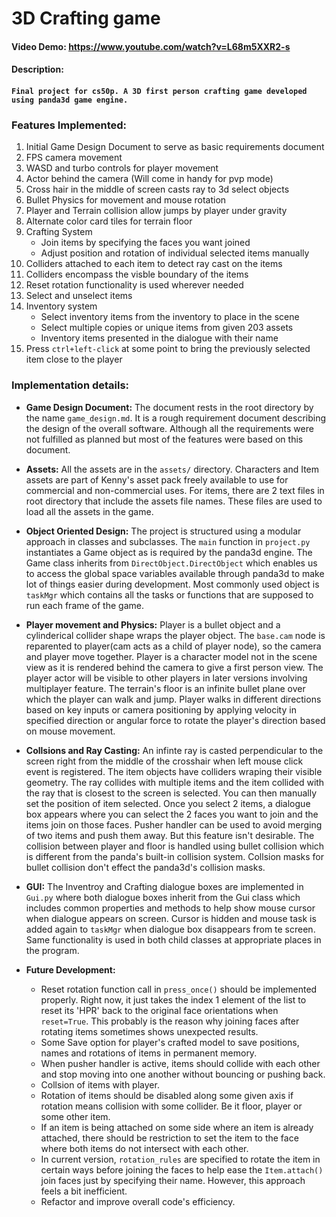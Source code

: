 # 3D Crafting game
#### Video Demo:  <https://www.youtube.com/watch?v=L68m5XXR2-s>
#### Description:
#### `Final project for cs50p. A 3D first person crafting game developed using panda3d game engine.`
### Features Implemented:
1. Initial Game Design Document to serve as basic requirements document
2. FPS camera movement
3. WASD and turbo controls for player movement
4. Actor behind the camera (Will come in handy for pvp mode)
5. Cross hair in the middle of screen casts ray to 3d select objects
6. Bullet Physics for movement and mouse rotation
7. Player and Terrain collision allow jumps by player under gravity
8. Alternate color card tiles for terrain floor
9. Crafting System
    - Join items by specifying the faces you want joined
    - Adjust position and rotation of individual selected items manually
10. Colliders attached to each item to detect ray cast on the items 
11. Colliders encompass the visble boundary of the items
12. Reset rotation functionality is used wherever needed
13. Select and unselect items
14. Inventory system
    - Select inventory items from the inventory to place in the scene
    - Select multiple copies or unique items from given 203 assets
    - Inventory items presented in the dialogue with their name
15. Press `ctrl+left-click` at some point to bring the previously selected item close to the player

### Implementation details:
- **Game Design Document:** The document rests in the root directory by the name `game_design.md`. It is a rough requirement document describing the design of the overall software. Although all the requirements were not fulfilled as planned but most of the features were based on this document.

- **Assets:** All the assets are in the `assets/` directory. Characters and Item assets are part of Kenny's asset pack freely available to use for commercial and non-commercial uses. For items, there are 2 text files in root directory that include the assets file names. These files are used to load all the assets in the game.

- **Object Oriented Design:** The project is structured using a modular approach in classes and subclasses. The `main` function in `project.py` instantiates a Game object as is required by the panda3d engine. The Game class inherits from `DirectObject.DirectObject` which enables us to access the global space variables available through panda3d to make lot of things easier during development. Most commonly used object is `taskMgr` which contains all the tasks or functions that are supposed to run each frame of the game.

- **Player movement and Physics:** Player is a bullet object and a cylinderical collider shape wraps the player object. The `base.cam` node is reparented to player(cam acts as a child of player node), so the camera and player move together. Player is a character model not in the scene view as it is rendered behind the camera to give a first person view. The player actor will be visible to other players in later versions involving multiplayer feature. The terrain's floor is an infinite bullet plane over which the player can walk and jump. Player walks in different directions based on key inputs or camera positioning by applying velocity in specified direction or angular force to rotate the player's direction based on mouse movement.

- **Collsions and Ray Casting:** An infinte ray is casted perpendicular to the screen right from the middle of the crosshair when left mouse click event is registered. The item objects have colliders wraping their visible geometry. The ray collides with multiple items and the item collided with the ray that is closest to the screen is selected. You can then manually set the position of item selected. Once you select 2 items, a dialogue box appears where you can select the 2 faces you want to join and the items join on those faces. Pusher handler can be used to avoid merging of two items and push them away. But this feature isn't desirable. The collision between player and floor is handled using bullet collision which is different from the panda's built-in collision system. Collsion masks for bullet collision don't effect the panda3d's collision masks.

- **GUI:** The Inventroy and Crafting dialogue boxes are implemented in `Gui.py` where both dialogue boxes inherit from the Gui class which includes common properties and methods to help show mouse cursor when dialogue appears on screen. Cursor is hidden and mouse task is added again to `taskMgr` when dialogue box disappears from te screen. Same functionality is used in both child classes at appropriate places in the program.

- **Future Development:**
    - Reset rotation function call in `press_once()` should be implemented properly. Right now, it just takes the index 1 element of the list to reset its 'HPR' back to the original face orientations when `reset=True`. This probably is the reason why joining faces after rotating items sometimes shows unexpected results.
    - Some Save option for player's crafted model to save positions, names and rotations of items in permanent memory.
    - When pusher handler is active, items should collide with each other and stop moving into one another without bouncing or pushing back.
    - Collsion of items with player.
    - Rotation of items should be disabled along some given axis if rotation means collision with some collider. Be it floor, player or some other item.
    - If an item is being attached on some side where an item is already attached, there should be restriction to set the item to the face where both items do not intersect with each other.
    - In current version, `rotation_rules` are specified to rotate the item in certain ways before joining the faces to help ease the `Item.attach()` join faces just by specifying their name. However, this approach feels a bit inefficient.
    - Refactor and improve overall code's efficiency.